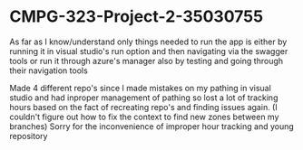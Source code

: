# CMPG-323-Project-2-35030755


As far as I know/understand only things needed to run the app is either by running it in visual studio's run option and then navigating via the swagger tools or run it through azure's manager also by testing and going through their navigation tools

































Made 4 different repo's since I made mistakes on my pathing in visual studio and had inproper management of pathing so lost a lot of tracking hours based on the fact of recreating repo's and finding issues again. (I couldn't figure out how to fix the context to find new zones between my branches) 
Sorry for the inconvenience of improper hour tracking and young repository
